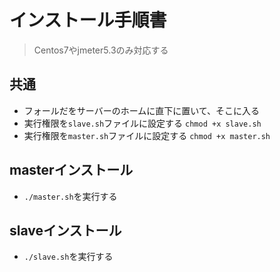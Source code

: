 # インストール手順書
> Centos7やjmeter5.3のみ対応する

## 共通
* フォールだをサーバーのホームに直下に置いて、そこに入る
* 実行権限を`slave.sh`ファイルに設定する `chmod +x slave.sh`
* 実行権限を`master.sh`ファイルに設定する `chmod +x master.sh`

## masterインストール
* `./master.sh`を実行する

## slaveインストール
* `./slave.sh`を実行する
